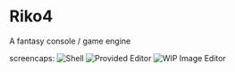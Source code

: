 # Riko4

A fantasy console / game engine

screencaps:
![Shell](https://inci.ninja/imgs/ol6qn9.png)
![Provided Editor](https://inci.ninja/imgs/ol6qo6.png)
![WIP Image Editor](https://inci.ninja/imgs/on91bd.png)
